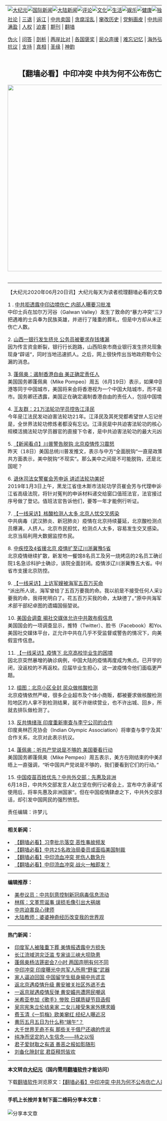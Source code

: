 <a name="1" id="1" target="_blank"></a><span id="1"></span>
<table align=center border="0"><tr><td colspan="2" VALIGN=TOP><a href="/gb/nsc413.md#1"><img src="https://raw.githubusercontent.com/k2790/www/master/t/djy/1.jpg" title="大纪元"></a><a href="/gb/n24hr.md#1"><img src="https://raw.githubusercontent.com/k2790/www/master/t/djy/3.jpg" title="国际新闻"></a><a href="/gb/nsc413.md#1"><img src="https://raw.githubusercontent.com/k2790/www/master/t/djy/4.jpg" title="大陆新闻"></a><a href="/gb/news392.md#1"><img src="https://raw.githubusercontent.com/k2790/www/master/t/djy/5.jpg" title="评论"></a><a href="/gb/news2007.md#1"><img src="https://raw.githubusercontent.com/k2790/www/master/t/djy/6.jpg" title="文化"></a><a href="/gb/news2008.md#1"><img src="https://raw.githubusercontent.com/k2790/www/master/t/djy/7.jpg" title="生活"></a><a href="/gb/ncyule.md#1"><img src="https://raw.githubusercontent.com/k2790/www/master/t/djy/8.jpg" title="娱乐"></a><a href="/gb/nsc1002.md#1"><img src="https://raw.githubusercontent.com/k2790/www/master/t/djy/9.jpg" title="健康"><a href="/gb/nf6092.md#1"><img src="https://raw.githubusercontent.com/k2790/www/master/t/djy/10a.jpg" title="独家"></a><a href="/gb/nf4514.md#1"><img src="https://raw.githubusercontent.com/k2790/www/master/t/djy/12a.jpg" title="头条"></a></td></tr>
<tr><td colspan="2" VALIGN=TOP><a target="_blank" href="/gb/9p.md#1">社论</a> | <a target="_blank" href="/gb/nf5657.md#1">三退</a> | <a target="_blank" href="/gb/nf6124.md#1">诉江</a> | <a target="_blank" href="/gb/nf1176117.md#1">中共卖国</a> | <a target="_blank" href="/gb/nf5773.md#1">贪腐淫乱</a> | <a target="_blank" href="/gb/nf1176115.md#1">窜改历史</a> | <a target="_blank" href="/gb/nf1176107.md#1">党魁画皮</a> | <a target="_blank" href="/gb/nf1320400.md#1">中共间谍</a> | <a target="_blank" href="/gb/nf1176114.md#1">破坏传统</a> | <a target="_blank" href="https://github.com/k2790/ntdtv/blob/master/gb/prog447_1.md#1">恶贯满盈</a> | <a target="_blank" href="/gb/ncid278.md#1">人权</a> | <a target="_blank" href="/gb/nf1176111.md#1">迫害</a> | <a target="_blank" href="https://gitlab.com/szzdlab/mh-qikan/blob/master/README.md#1">期刊</a> | <a target="_blank" href="https://github.com/bannedbook/fanqiang/wiki">翻墙</a></p><p><a target="_blank" href="/gb/nf5562.md#1">伪火</a> | <a target="_blank" href="/gb/nf4378.md#1">问答</a> | <a target="_blank" href="/gb/nf5792.md#1">剖析</a> | <a target="_blank" href="/gb/nf5735.md#1">两岸比对</a> | <a target="_blank" href="/gb/nf6119.md#1">各国褒奖</a> | <a target="_blank" href="/gb/nf6120.md#1">民众声援</a> | <a target="_blank" href="/gb/nf1188594.md#1">难忘记忆</a> | <a target="_blank" href="/gb/nf3180.md#1">海外弘传</a> | <a target="_blank" href="/gb/nf5410.md#1">万人上访</a> | <a target="_blank" href="https://github.com/k2790/ntdtv/blob/master/gb/prog1530_1.md#1">和平抗议</a> | <a target="_blank" href="/gb/nf4386.md#1">支持</a> | <a target="_blank" href="/gb/nf4389.md#1">真相</a> | <a target="_blank" href="/gb/nf5790.md#1">圣缘</a> | <a target="_blank" href="/gb/nf4786.md#1">神韵</a></td></tr>
<tr><td VALIGN=TOP width="626"><h2 align=center>【翻墙必看】中印冲突 中共为何不公布伤亡人数？</h2>
<img width="600" src="https://i.epochtimes.com/assets/uploads/2020/06/GettyImages-1220831933-320x200.jpg" />
<h6></h6>
<hr>
	<p>【大纪元2020年06月20日讯】大纪元每天为读者梳理<ahref="/gb/tag/%E7%BF%BB%E5%A2%99%E5%BF%85%E7%9C%8B.md#1">翻墙必看</a>的文章：</p>
<p>1 . <ahref=><a href="/gb/20/6/19/n12198521.md#1">中共拒透露中印边境伤亡 内部人曝要习批准</a><br />
中印士兵在加尔万河谷（Galwan Valley）发生了致命的“暴力冲突”三天之后，印度已把遇难的士兵奉为民族英雄，并进行了隆重的葬礼，但是中方却从未正式发布军人的伤亡人数。</p>
<p>2. <ahref=><a href="/gb/20/6/19/n12198378.md#1">山西一银行发生挤兑 公务员被要求存钱堵漏</a><br />
因为传言资金断裂，银行行长跑路，山西阳泉市商业银行发生挤兑现象。阳泉副市长现身“辟谣”，同时当地迅速抓人。之后，网上很快传出当地政府勒令公务员去存款堵漏的消息。</p>
<p>3. <ahref=><a href="/gb/20/6/19/n12198814.md#1">蓬佩奥：遏制香港自由 美正确定责任人</a><br />
美国国务卿蓬佩奥（Mike Pompeo）周五（6月19日）表示，如果中国（中共）将香港等同于中国城市，美国将来会将香港视为一个中国大陆城市，而不是一座自治城市。国务卿还透露，美国正在确定遏制香港自由的责任人，包括中国境内的决策人。</p>
<p>4. <ahref=><a href="/gb/20/6/19/n12199109.md#1">王友群：21万法轮功学员控告江泽民</a><br />
今年是江法民发动迫害法轮功21年。<ahref="/gb/tag/%E6%B1%9F%E6%B3%BD%E6%B0%91.md#1">江泽民</a>及其死党都希望世人忘记他们的罪恶。但是，全世界法轮功修炼者都没有忘记。江泽民是中共迫害法轮功的核心决策者，是大规模活摘法轮功学员器官的直接下令者，是中共迫害法轮功的最大元凶。</p>
<p>5. <ahref=><a href="/gb/20/6/19/n12198957.md#1">【新闻看点】川普警告脱钩 北京疫情传习震怒</a><br />
昨天（18日）美国总统川普发推文，表示与中方“全面脱钩”一直是政策选项。随后中共方面表示，美中脱钩“不现实”。那么美中之间是不可能脱钩，还是北京仍然不懂美国呢？</p>
<p>6. <ahref=><a href="/gb/20/6/19/n12198985.md#1">退休司法女警崔会芳申诉 讲述法轮功美好</a><br />
2019年1月3日上午，黑龙江省佳木斯市法轮功学员崔会芳与代理申诉律师来到黑龙江省高级法院，将针对冤判的申诉材料递交给窗口值班法官，法官接过申诉材料后按序号做了登记。值班法官告诉他们，要等一年才能例行听证。</p>
<p>7. <ahref=><a href="/gb/20/6/19/n12198738.md#1">【一线采访】核酸检测人太多 北京人忧交叉感染</a><br />
<ahref="/gb/tag/%E4%B8%AD%E5%85%B1%E7%97%85%E6%AF%92.md#1">中共病毒</a>（<ahref="/gb/tag/%E6%AD%A6%E6%B1%89%E8%82%BA%E7%82%8E.md#1">武汉肺炎</a>、新冠肺炎）疫情在北京持续蔓延，北京酸检测点排队检查的人员爆满，人挤人。北京市民担忧，检测点人太多，容易发生交叉感染。市民还揭露，北京当局利用大数据监控市民。</p>
<p>8. <ahref=><a href="/gb/20/6/19/n12198613.md#1">中疾控及4省援北京 疫情扩至辽川浙冀豫5省</a><br />
北京疫情继续扩散，新发地一餐馆8名员工及另一烧烤店的2名员工确诊；北大国际医院1名急诊科护士确诊，该院全面封闭。疫情涉辽川浙冀豫五大省。中疾控及江苏等4省市支援北京防控。</p>
<p>9. <ahref=><a href="/gb/20/6/19/n12198996.md#1">【一线采访】上访军嫂被海军五百万买命</a><br />
“派出所人说，海军曾给了五百万要我的命。我以前是不接受任何人采访，因为现在都要我的命，我得死明白了。花五百万买我的命，太缺德了。”原中共海军航空兵后勤技术部干部纪卓图的遗孀国俪堃说。</p>
<p>10. <ahref=><a href="/gb/20/6/19/n12198310.md#1">美国会调查 揭社交媒体允许中共散布假信息</a><br />
美国国会的一项调查显示，推特（Twitter）、脸书（Facebook）和YouTube，这三大美国社交媒体平台，正允许中共在几乎不受监督或警告的情况下，向美国用户散布虚假宣传信息。</p>
<p>11. <ahref=><a href="/gb/20/6/19/n12198836.md#1">【一线采访】疫情下 北京高校毕业生的困境</a><br />
因北京突然暴增的确诊病例，中国大陆的疫情再度成为焦点。已开学的学校要重新关闭，没返校的不再返校。应届毕业生担心，这一波疫情令他们面临更严峻的失业问题。</p>
<p>12. <ahref=><a href="/gb/20/6/19/n12198180.md#1">组图：北京小区全封 民众做核酸检测</a><br />
北京疫情依然严峻，很多企业超市及个体小商贩，都被要求做核酸检测。定为疫情中险地区的人拿不到检测结果，就不许继续营业，也不许出城、回乡，所以很多人半夜就去排队做检测了。</p>
<p>13. <ahref=><a href="/gb/20/6/19/n12199030.md#1">反共情绪涨 印度重新审查与李宁公司的合作</a><br />
印度奥林匹克协会（Indian Olympic Association）将审查与李宁及其它中国公司的合作关系，北京对此表示抗议。</p>
<p>14. <ahref=><a href="/gb/20/6/19/n12198968.md#1">蓬佩奥：听共产党说是不够的 美国要看行动</a><br />
美国国务卿蓬佩奥（Mike Pempeo）周五表示，美方在刚结束的中美高级外交官员会晤上一直强调，“听中国共产党说是不够的，我们要看到它们的行动。”</p>
<p>15. <ahref=><a href="/gb/20/6/19/n12199112.md#1">中国疫苗百姓优先？中共外交部：先惠及非洲</a><br />
6月18日，中共外交部发言人赵立坚在例行记者会上，宣布中方承诺“疫苗研发并投入使用后，将率先惠及非洲国家”。但在中国疫情肆虐之下，中共外交部发言人的这番讲话，却引发中国网民的强烈愤怒。</p>
<p>责任编辑：许梦儿</p>
	
<hr>


<strong>相关新闻：</strong>
<li><a href="/gb/20/6/15/n12185836.md#1">【翻墙必看】习李批示落空 恶性事故频发</a></li>
<li><a href="/gb/20/6/16/n12188579.md#1">【翻墙必看】中共25名政治局委员或面临美国制裁</a></li>
<li><a href="/gb/20/6/17/n12191122.md#1">【翻墙必看】中印流血冲突 死伤人数急升</a></li>
<li><a href="/gb/20/6/18/n12193879.md#1">【翻墙必看】中印流血冲突 战火一触即发？</a></li>
<hr>


<strong>编辑推荐：</strong>
<li><a href="/gb/20/2/22/n11887949.md#1">美参议员：中共刻意控制新冠病毒信息流动</a></li>
<li><a href="/gb/18/1/1/n10014980.md#1" target="_blank">林辉：文革荒诞事 误损毛像引出大祸端</a></li><li><a href="/gb/9/2/9/n2422991.md?dfh#1" target="_blank">中共迫害良心律师</a></li><li><a href="/gb/16/6/9/n7982398.md#1" target="_blank">大陆教师：婆婆神奇经历改变我的世界观</a></li>
<hr>

<strong>热门新闻：</strong>
<li><a href="/gb/20/6/18/n12195687.md#1">印度军人被隆重下葬 美情报透露中方损失</a></li>
<li><a href="/gb/20/6/18/n12196081.md#1">长江流域洪灾泛滥 专家谈三峡大坝隐患</a></li>
<li><a href="/gb/20/6/18/n12194738.md#1">蓬佩奥杨洁篪密会7小时 两国声明有何不同</a></li>
<li><a href="/gb/20/6/18/n12195119.md#1">中印冲突 印度曝光中共军人所用“野蛮”武器</a></li>
<li><a href="/gb/20/6/18/n12195569.md#1">家人逼迫回国 中国留学生挺身揭中共谎言</a></li>
<li><a href="/gb/20/6/17/n12191577.md#1">返北京遇疫情升级 黄安被关社区外进不去</a></li>
<li><a href="/gb/20/6/18/n12196437.md#1">一返京就遇疫情反弹 黄安媚共遭网民嘲讽</a></li>
<li><a href="/gb/20/6/17/n12193273.md#1">米希亚参加《歌手》惨败 日媒质疑节目造假</a></li>
<li><a href="/gb/20/6/18/n12196052.md#1">吴宗宪朱立伦结亲家 二女儿接受朱家外甥求婚</a></li>
<li><a href="/gb/20/6/18/n12193783.md#1">费玉清《一剪梅》欧美窜红 经纪人曝近况</a></li>
<li><a href="/gb/20/6/12/n12179666.md#1">黄历五月五日为什么称“端午”？</a></li>
<li><a href="/gb/20/6/17/n12192100.md#1">大千世界无奇不有 那些关于借尸还魂的传说</a></li>
<li><a href="/gb/10/7/21/n2972041.md#1">纯净而坚定的人生信念——持之以恒</a></li>
<li><a href="/gb/20/6/17/n12192099.md#1">君子爱财取之有道 善恶之报如影随形</a></li>
<li><a href="/gb/8/11/16/n2331158.md#1">刘备化隙封官 君臣释怨皆欢</a></li>
<hr>

<strong>本文转自<a href="https://www.epochtimes.com">大纪元</a>（国内需用<a href="https://github.com/bannedbook/fanqiang/wiki">翻墙软件</a>才能访问）</strong><p>下载<a href="https://github.com/bannedbook/fanqiang/wiki">翻墙软件</a>浏览原文：<a href="https://www.epochtimes.com/gb/20/6/20/n12199285.htm">【翻墙必看】中印冲突 中共为何不公布伤亡人数？</a></p><hr>

<strong>手机上长按并复制下面二维码分享本文章：</strong><br><br><img src="http://d1p1.ip.zn2.us/v.php?action=qrcode&url=/gb/20/6/20/n12199285.md%231" title="分享本文章"></td><td VALIGN=TOP><a href="/gb/16/1/21/n4622075.md?dfh#1" target="_blank"><img src="https://raw.githubusercontent.com/k2790/djy/master/gb/300/wei-f1.jpg" title="中共的伪火骗局"  alt="中共的伪火骗局"></a><br><a href="https://github.com/k2790/www/blob/master/README.md?dfh#9" target="_blank"><img src="https://raw.githubusercontent.com/k2790/djy/master/gb/300/yong-h.jpg" title="永恒的见证"  alt="永恒的见证"></a><br><a href="/gb/13/9/29/n3974789.md?dfh#1" target="_blank"><img src="https://raw.githubusercontent.com/k2790/djy/master/gb/300/shang-lnz.jpg" title="善良女子被中共投男牢"  alt="善良女子被中共投男牢"></a><br><a href="/gb/16/3/16/n4663449.md?dfh#1" target="_blank"><img src="https://raw.githubusercontent.com/k2790/djy/master/gb/300/huo-z3.jpg" title="警卫目击活摘器官"  alt="警卫目击活摘器官"></a><br><a href="/gb/16/8/7/n8177641.md?dfh#1" target="_blank"><img src="https://raw.githubusercontent.com/k2790/djy/master/gb/300/huo-z4.jpg" title="证人描述活摘恐怖"  alt="证人描述活摘恐怖"></a><br><a href="/gb/10/4/19/n2881569.md?dfh#1" target="_blank"><img src="https://raw.githubusercontent.com/k2790/djy/master/gb/300/huo-z1.jpg" title="揭开活摘器官黑幕"  alt="揭开活摘器官黑幕"></a><br><a href="/gb/10/11/7/n3077476.md?dfh#1" target="_blank"><img src="https://raw.githubusercontent.com/k2790/djy/master/gb/300/ma-ks.jpg" title="马克思的成魔之路"  alt="马克思的成魔之路"></a><br><a href="/gb/14/6/9/n4173977.md?dfh#1" target="_blank"><img src="https://raw.githubusercontent.com/k2790/djy/master/gb/300/chang-zs.jpg" title="藏字石 蕴天机"  alt="藏字石 蕴天机"></a><br><a href="/gb/18/5/10/n10381511.md?dfh#1" target="_blank"><img src="https://raw.githubusercontent.com/k2790/djy/master/gb/300/st1.jpg" title="关注3亿人三退"  alt="关注3亿人三退"></a><br><a href="/gb/18/3/21/n10237682.md?dfh#1" target="_blank"><img src="https://raw.githubusercontent.com/k2790/djy/master/gb/300/jie-t.jpg" title="解体中共复兴中华"  alt="解体中共复兴中华"></a><br><a href="/gb/9/2/9/n2422991.md?dfh#1" target="_blank"><img src="https://raw.githubusercontent.com/k2790/djy/master/gb/300/gao-zs.jpg" title="中共迫害良心律师"  alt="中共迫害良心律师"></a><br><a href="/gb/18/12/9/n10900044.md?dfh#1" target="_blank"><img src="https://raw.githubusercontent.com/k2790/djy/master/gb/300/sj1.jpg" title="303万人举报江泽民"  alt="303万人举报江泽民"></a><br><a href="/gb/18/8/28/n10672014.md?dfh#1" target="_blank"><img src="https://raw.githubusercontent.com/k2790/djy/master/gb/300/sj2.jpg" title="这些官员为何起诉江泽民"  alt="这些官员为何起诉江泽民"></a><br><a href="/gb/8/12/18/n2367165.md?dfh#1" target="_blank"><img src="https://raw.githubusercontent.com/k2790/djy/master/gb/300/liangan.jpg" title="海峡两岸的强烈对比"  alt="海峡两岸的强烈对比"></a><br><a href="/gb/15/12/10/n4593139.md?dfh#1" target="_blank"><img src="https://raw.githubusercontent.com/k2790/djy/master/gb/300/jia-ndzl.jpg" title="加拿大总理的贺信"  alt="加拿大总理的贺信"></a><br><a href="/gb/11/6/17/n3289382.md?dfh#1" target="_blank"><img src="https://raw.githubusercontent.com/k2790/djy/master/gb/300/xiao-wd.jpg" title="探寻真相兼听则明"  alt="探寻真相兼听则明"></a><br><a href="/gb/18/10/27/n10812623.md?dfh#1" target="_blank"><img src="https://raw.githubusercontent.com/k2790/djy/master/gb/300/yindu.jpg" title="印度媒体报道东方"  alt="印度媒体报道东方"></a><br><a href="/gb/18/6/9/n10469652.md?dfh#1" target="_blank"><img src="https://raw.githubusercontent.com/k2790/djy/master/gb/300/xie-j.jpg" title="不一样的海外校园"  alt="不一样的海外校园"></a><br><a href="/gb/7/4/5/n1669415.md?dfh#1" target="_blank"><img src="https://raw.githubusercontent.com/k2790/djy/master/gb/300/li-up.jpg" title="从大师到徒弟的传奇"  alt="从大师到徒弟的传奇"></a><br><a href="/gb/17/5/26/n9191512.md?dfh#1" target="_blank"><img src="https://raw.githubusercontent.com/k2790/djy/master/gb/300/zfl2.jpg" title="亿万人与东方一本奇书"  alt="亿万人与东方一本奇书"></a><br><a href="/gb/13/11/27/n4020290.md?dfh#1" target="_blank"><img src="https://raw.githubusercontent.com/k2790/djy/master/gb/300/zhen-h.jpg" title="大陆见不到的震撼场面"  alt="大陆见不到的震撼场面"></a><br><a href="/gb/15/7/17/n4482910.md?dfh#1" target="_blank"><img src="https://raw.githubusercontent.com/k2790/djy/master/gb/300/dalu-sk.jpg" title="人心向善 大陆当初盛况"  alt="人心向善 大陆当初盛况"></a><br><a href="/gb/19/1/5/n10955468.md?dfh#1" target="_blank"><img src="https://raw.githubusercontent.com/k2790/djy/master/gb/300/zfl1.jpg" title="追寻真理 这书讲什么"  alt="追寻真理 这书讲什么"></a><br><a href="https://github.com/bannedbook/fanqiang/wiki" target="_blank"><img src="https://raw.githubusercontent.com/k2790/djy/master/gb/300/fq1.jpg" title="下载免费翻墙软件"  alt="下载免费翻墙软件"></a><br></td></tr></table>